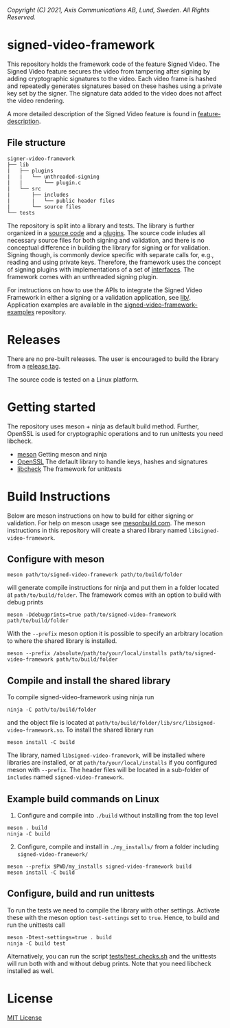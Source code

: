 *Copyright (C) 2021, Axis Communications AB, Lund, Sweden. All Rights Reserved.*

# signed-video-framework
This repository holds the framework code of the feature Signed Video. The Signed Video feature secures the video from tampering after signing by adding cryptographic signatures to the video. Each video frame is hashed and repeatedly generates signatures based on these hashes using a private key set by the signer. The signature data added to the video does not affect the video rendering.

A more detailed description of the Signed Video feature is found in [feature-description](./feature-description.md).

## File structure
```
signer-video-framework
├── lib
|   ├── plugins
|   |   └── unthreaded-signing
|   |       └── plugin.c
|   └── src
|       ├── includes
|       |   └── public header files
|       └── source files
└── tests
```

The repository is split into a library and tests. The library is further organized in a [source code](./lib/src/) and a [plugins](./lib/plugins/). The source code inludes all necessary source files for both signing and validation, and there is no conceptual difference in building the library for signing or for validation. Signing though, is commonly device specific with separate calls for, e.g., reading and using private keys. Therefore, the framework uses the concept of signing plugins with implementations of a set of [interfaces](./lib/src/includes/signed_video_interfaces.h). The framework comes with an unthreaded signing plugin.

For instructions on how to use the APIs to integrate the Signed Video Framework in either a signing or a validation application, see [lib/](./lib/). Application examples are available in the [signed-video-framework-examples](https://github.com/AxisCommunications/signed-video-framework-examples) repository.

# Releases
There are no pre-built releases. The user is encouraged to build the library from a [release tag](https://github.com/AxisCommunications/signed-video-framework/tags).

The source code is tested on a Linux platform.

# Getting started
The repository uses meson + ninja as default build method. Further, OpenSSL is used for cryptographic operations and to run unittests you need libcheck.
- [meson](https://mesonbuild.com/Getting-meson.html) Getting meson and ninja
- [OpenSSL](https://www.openssl.org/) The default library to handle keys, hashes and signatures
- [libcheck](https://libcheck.github.io/check/) The framework for unittests

# Build Instructions
Below are meson instructions on how to build for either signing or validation. For help on meson usage see [mesonbuild.com](https://mesonbuild.com/).
The meson instructions in this repository will create a shared library named `libsigned-video-framework`.

## Configure with meson
```
meson path/to/signed-video-framework path/to/build/folder
```
will generate compile instructions for ninja and put them in a folder located at `path/to/build/folder`.
The framework comes with an option to build with debug prints
```
meson -Ddebugprints=true path/to/signed-video-framework path/to/build/folder
```
With the `--prefix` meson option it is possible to specify an arbitrary location to where the shared library is installed.
```
meson --prefix /absolute/path/to/your/local/installs path/to/signed-video-framework path/to/build/folder
```

## Compile and install the shared library
To compile signed-video-framework using ninja run
```
ninja -C path/to/build/folder
```
and the object file is located at `path/to/build/folder/lib/src/libsigned-video-framework.so`. To install the shared library run
```
meson install -C build
```
The library, named `libsigned-video-framework`, will be installed where libraries are installed, or at `path/to/your/local/installs` if you configured meson with `--prefix`. The header files will be located in a sub-folder of `includes` named `signed-video-framework`.

## Example build commands on Linux
1. Configure and compile into `./build` without installing from the top level
```
meson . build
ninja -C build
```
2. Configure, compile and install in `./my_installs/` from a folder including `signed-video-framework/`
```
meson --prefix $PWD/my_installs signed-video-framework build
meson install -C build
```

## Configure, build and run unittests
To run the tests we need to compile the library with other settings. Activate these with the meson option `test-settings` set to `true`. Hence, to build and run the unittests call
```
meson -Dtest-settings=true . build
ninja -C build test
```
Alternatively, you can run the script [tests/test_checks.sh](./tests/test_checks.sh) and the unittests will run both with and without debug prints.
Note that you need libcheck installed as well.

# License
[MIT License](./LICENSE)
